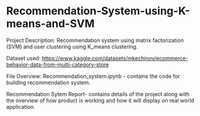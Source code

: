 # Recommendation-System-using-K-means-and-SVM

Project Description:
Recommendation system using matrix factorization (SVM) and user clustering using K_means clustering.

Dataset used:
https://www.kaggle.com/datasets/mkechinov/ecommerce-behavior-data-from-multi-category-store

File Overview:
Recommendation_system.ipynb - contains the code for building recommendation system.

Recommendation Sytem Report- contains details of the project along with the overview of how product is working and how it will display on real world application.

